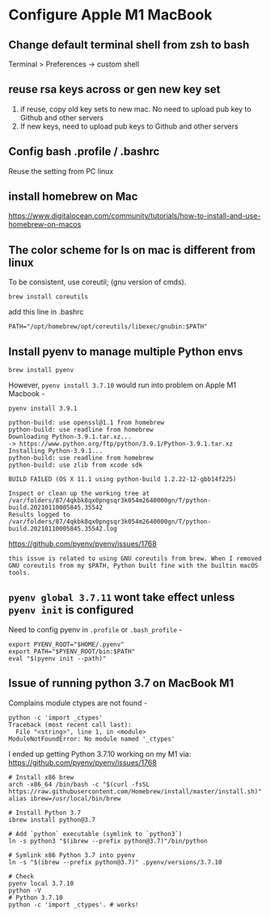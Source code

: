 # Configure Apple M1 MacBook

## Change default terminal shell from zsh to bash
Terminal > Preferences -> custom shell

## reuse rsa keys across or gen new key set 
1. if reuse, copy old key sets to new mac. No need to upload pub key to Github and other servers
2. If new keys, need to upload pub keys to Github and other servers

## Config bash .profile / .bashrc
Reuse the setting from PC linux

## install homebrew on Mac
https://www.digitalocean.com/community/tutorials/how-to-install-and-use-homebrew-on-macos

## The color scheme for ls on mac is different from linux
To be consistent, use coreutil; (gnu version of cmds).
```
brew install coreutils
```
add this line in .bashrc
```
PATH="/opt/homebrew/opt/coreutils/libexec/gnubin:$PATH"
```

## Install pyenv to manage multiple Python envs
```
brew install pyenv
```

However, `pyenv install 3.7.10` would run into problem on Apple M1 Macbook -
```
pyenv install 3.9.1

python-build: use openssl@1.1 from homebrew
python-build: use readline from homebrew
Downloading Python-3.9.1.tar.xz...
-> https://www.python.org/ftp/python/3.9.1/Python-3.9.1.tar.xz
Installing Python-3.9.1...
python-build: use readline from homebrew
python-build: use zlib from xcode sdk

BUILD FAILED (OS X 11.1 using python-build 1.2.22-12-gbb14f225)

Inspect or clean up the working tree at /var/folders/87/4qkbk8qx0pngsqr3k054m2640000gn/T/python-build.20210110005845.35542
Results logged to /var/folders/87/4qkbk8qx0pngsqr3k054m2640000gn/T/python-build.20210110005845.35542.log
```
https://github.com/pyenv/pyenv/issues/1768

```
this issue is related to using GNU coreutils from brew. When I removed GNU coreutils from my $PATH, Python built fine with the builtin macOS tools.
```

## `pyenv global 3.7.11` wont take effect unless `pyenv init` is configured

Need to config pyenv in `.profile` or `.bash_profile` -
```
export PYENV_ROOT="$HOME/.pyenv"
export PATH="$PYENV_ROOT/bin:$PATH"
eval "$(pyenv init --path)"
```

## Issue of running python 3.7 on MacBook M1
Complains module ctypes are not found -
```
python -c 'import _ctypes'
Traceback (most recent call last):
  File "<string>", line 1, in <module>
ModuleNotFoundError: No module named '_ctypes'
```
I ended up getting Python 3.7.10 working on my M1 via: https://github.com/pyenv/pyenv/issues/1768
```
# Install x86 brew
arch -x86_64 /bin/bash -c "$(curl -fsSL https://raw.githubusercontent.com/Homebrew/install/master/install.sh)"
alias ibrew=/usr/local/bin/brew

# Install Python 3.7
ibrew install python@3.7

# Add `python` executable (symlink to `python3`)
ln -s python3 "$(ibrew --prefix python@3.7)"/bin/python

# Symlink x86 Python 3.7 into pyenv
ln -s "$(ibrew --prefix python@3.7)" .pyenv/versions/3.7.10

# Check
pyenv local 3.7.10
python -V
# Python 3.7.10
python -c 'import _ctypes'. # works!
```

